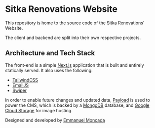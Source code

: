 # Sitka Renovations Website

This repository is home to the source code of the Sitka Renovations' Website.

The client and backend are split into their own respective projects.

## Architecture and Tech Stack

The front-end is a simple [Next.js](https://nextjs.org) application that is built and entirely statically served. It also uses the following:
 - [TailwindCSS](https://tailwindcss.com)
 - [EmailJS](https://www.emailjs.com)
 - [Swiper](https://swiperjs.com)

In order to enable future changes and updated data, [Payload](https://payloadcms.com) is used to power the CMS, which is backed by a [MongoDB](https://www.mongodb.com) database, and [Google Cloud Storage](https://cloud.google.com/storage) for image hosting.

Designed and developed by [Emmanuel Moncada](https://github.com/efmmoncada)